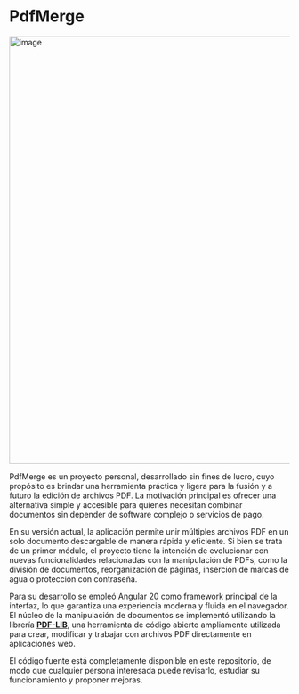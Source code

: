 # PdfMerge
<img width="1366" height="768" alt="image" src="https://github.com/user-attachments/assets/7284d233-3297-484c-85a8-2326651c0c3e" />

PdfMerge es un proyecto personal, desarrollado sin fines de lucro, cuyo propósito es brindar una herramienta práctica y ligera para la fusión y a futuro la edición de archivos PDF. La motivación principal es ofrecer una alternativa simple y accesible para quienes necesitan combinar documentos sin depender de software complejo o servicios de pago.

En su versión actual, la aplicación permite unir múltiples archivos PDF en un solo documento descargable de manera rápida y eficiente. Si bien se trata de un primer módulo, el proyecto tiene la intención de evolucionar con nuevas funcionalidades relacionadas con la manipulación de PDFs, como la división de documentos, reorganización de páginas, inserción de marcas de agua o protección con contraseña.

Para su desarrollo se empleó Angular 20 como framework principal de la interfaz, lo que garantiza una experiencia moderna y fluida en el navegador. El núcleo de la manipulación de documentos se implementó utilizando la librería <strong><a href="https://pdf-lib.js.org/" target="_blank">PDF-LIB</a></strong>, una herramienta de código abierto ampliamente utilizada para crear, modificar y trabajar con archivos PDF directamente en aplicaciones web.

El código fuente está completamente disponible en este repositorio, de modo que cualquier persona interesada puede revisarlo, estudiar su funcionamiento y proponer mejoras.
